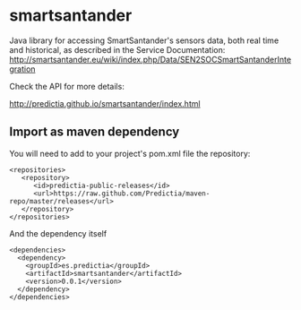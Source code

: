 smartsantander
==============

Java library for accessing SmartSantander's sensors data, both real time and historical, as described in the Service Documentation: http://smartsantander.eu/wiki/index.php/Data/SEN2SOCSmartSantanderIntegration


Check the API for more details:

http://predictia.github.io/smartsantander/index.html

Import as maven dependency
--------------------------

You will need to add to your project's pom.xml file the repository:

    <repositories>
       <repository>
          <id>predictia-public-releases</id>
          <url>https://raw.github.com/Predictia/maven-repo/master/releases</url>
       </repository>
    </repositories>


And the dependency itself

    <dependencies>
      <dependency>
        <groupId>es.predictia</groupId>
        <artifactId>smartsantander</artifactId>
        <version>0.0.1</version>
      </dependency>
    </dependencies>
